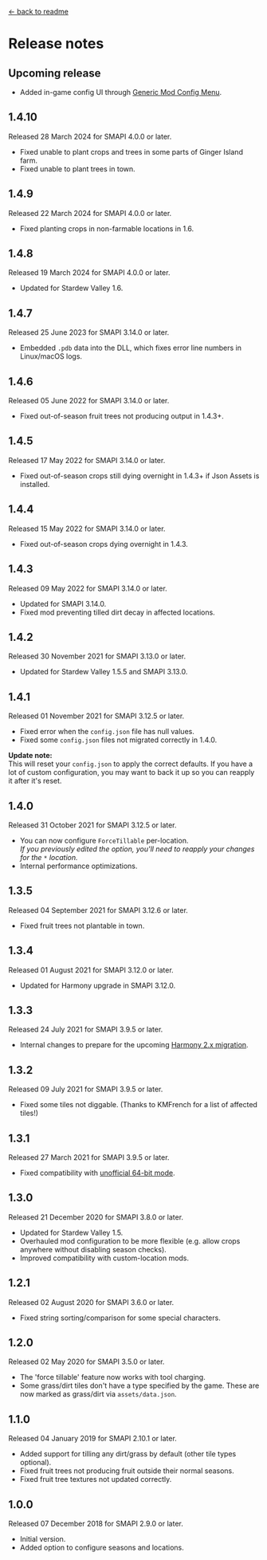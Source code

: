 ﻿[← back to readme](README.md)

# Release notes
## Upcoming release
* Added in-game config UI through [Generic Mod Config Menu](https://www.nexusmods.com/stardewvalley/mods/5098).

## 1.4.10
Released 28 March 2024 for SMAPI 4.0.0 or later.

* Fixed unable to plant crops and trees in some parts of Ginger Island farm.
* Fixed unable to plant trees in town.

## 1.4.9
Released 22 March 2024 for SMAPI 4.0.0 or later.

* Fixed planting crops in non-farmable locations in 1.6.

## 1.4.8
Released 19 March 2024 for SMAPI 4.0.0 or later.

* Updated for Stardew Valley 1.6.

## 1.4.7
Released 25 June 2023 for SMAPI 3.14.0 or later.

* Embedded `.pdb` data into the DLL, which fixes error line numbers in Linux/macOS logs.

## 1.4.6
Released 05 June 2022 for SMAPI 3.14.0 or later.

* Fixed out-of-season fruit trees not producing output in 1.4.3+.

## 1.4.5
Released 17 May 2022 for SMAPI 3.14.0 or later.

* Fixed out-of-season crops still dying overnight in 1.4.3+ if Json Assets is installed.

## 1.4.4
Released 15 May 2022 for SMAPI 3.14.0 or later.

* Fixed out-of-season crops dying overnight in 1.4.3.

## 1.4.3
Released 09 May 2022 for SMAPI 3.14.0 or later.

* Updated for SMAPI 3.14.0.
* Fixed mod preventing tilled dirt decay in affected locations.

## 1.4.2
Released 30 November 2021 for SMAPI 3.13.0 or later.

* Updated for Stardew Valley 1.5.5 and SMAPI 3.13.0.

## 1.4.1
Released 01 November 2021 for SMAPI 3.12.5 or later.

* Fixed error when the `config.json` file has null values.
* Fixed some `config.json` files not migrated correctly in 1.4.0.

**Update note:**  
This will reset your `config.json` to apply the correct defaults. If you have a lot of custom
configuration, you may want to back it up so you can reapply it after it's reset.

## 1.4.0
Released 31 October 2021 for SMAPI 3.12.5 or later.

* You can now configure `ForceTillable` per-location.  
  _If you previously edited the option, you'll need to reapply your changes for the `*` location._
* Internal performance optimizations.

## 1.3.5
Released 04 September 2021 for SMAPI 3.12.6 or later.

* Fixed fruit trees not plantable in town.

## 1.3.4
Released 01 August 2021 for SMAPI 3.12.0 or later.

* Updated for Harmony upgrade in SMAPI 3.12.0.

## 1.3.3
Released 24 July 2021 for SMAPI 3.9.5 or later.

* Internal changes to prepare for the upcoming [Harmony 2.x migration](https://stardewvalleywiki.com/Modding:Migrate_to_Harmony_2.0).

## 1.3.2
Released 09 July 2021 for SMAPI 3.9.5 or later.

* Fixed some tiles not diggable. (Thanks to KMFrench for a list of affected tiles!)

## 1.3.1
Released 27 March 2021 for SMAPI 3.9.5 or later.

* Fixed compatibility with [unofficial 64-bit mode](https://stardewvalleywiki.com/Modding:Migrate_to_64-bit_on_Windows).

## 1.3.0
Released 21 December 2020 for SMAPI 3.8.0 or later.

* Updated for Stardew Valley 1.5.
* Overhauled mod configuration to be more flexible (e.g. allow crops anywhere without disabling season checks).
* Improved compatibility with custom-location mods.

## 1.2.1
Released 02 August 2020 for SMAPI 3.6.0 or later.

* Fixed string sorting/comparison for some special characters.

## 1.2.0
Released 02 May 2020 for SMAPI 3.5.0 or later.

* The 'force tillable' feature now works with tool charging.
* Some grass/dirt tiles don't have a type specified by the game. These are now marked as grass/dirt via `assets/data.json`.

## 1.1.0
Released 04 January 2019 for SMAPI 2.10.1 or later.

* Added support for tilling any dirt/grass by default (other tile types optional).
* Fixed fruit trees not producing fruit outside their normal seasons.
* Fixed fruit tree textures not updated correctly.

## 1.0.0
Released 07 December 2018 for SMAPI 2.9.0 or later.

* Initial version.
* Added option to configure seasons and locations.
